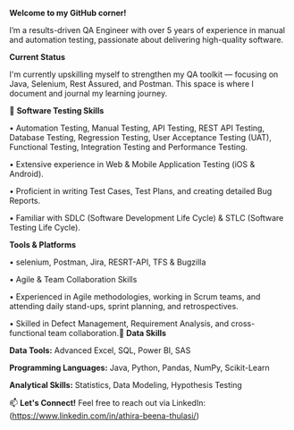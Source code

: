 
**Welcome to my GitHub corner!**


I’m a results-driven QA Engineer with over 5 years of experience in manual and automation testing, passionate about delivering high-quality software. 

**Current Status**

I'm currently upskilling myself to strengthen my QA toolkit — focusing on Java, Selenium, Rest Assured, and Postman.
This space is where I document and journal my learning journey.

🚀 **Software Testing Skills**

•	Automation Testing, Manual Testing, API Testing, REST API Testing, Database Testing, Regression Testing, User Acceptance Testing (UAT), Functional Testing, Integration Testing and Performance Testing.

•	Extensive experience in Web & Mobile Application Testing (iOS & Android).

•	Proficient in writing Test Cases, Test Plans, and creating detailed Bug Reports.

•	Familiar with SDLC (Software Development Life Cycle) & STLC (Software Testing Life Cycle).

**Tools & Platforms**

•	selenium, Postman, Jira, RESRT-API, TFS & Bugzilla

• Agile & Team Collaboration Skills

•	Experienced in Agile methodologies, working in Scrum teams, and attending daily stand-ups, sprint planning, and retrospectives.

•	Skilled in Defect Management, Requirement Analysis, and cross-functional team collaboration.🚀 **Data Skills**

**Data Tools:** Advanced Excel, SQL, Power BI, SAS

**Programming Languages:** Java, Python, Pandas, NumPy, Scikit-Learn

**Analytical Skills:** Statistics, Data Modeling, Hypothesis Testing

📫 **Let's Connect!**
Feel free to reach out via LinkedIn: (https://www.linkedin.com/in/athira-beena-thulasi/)






